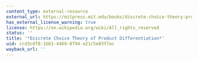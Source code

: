 ```yaml
---
content_type: external-resource
external_url: https://mitpress.mit.edu/books/discrete-choice-theory-product-differentiation
has_external_license_warning: true
license: https://en.wikipedia.org/wiki/All_rights_reserved
status: ''
title: '*Discrete Choice Theory of Product Differentiation*'
uid: ccd3cdf8-1bb1-4469-8f94-a21c5e83f7ac
wayback_url: ''
---
```

